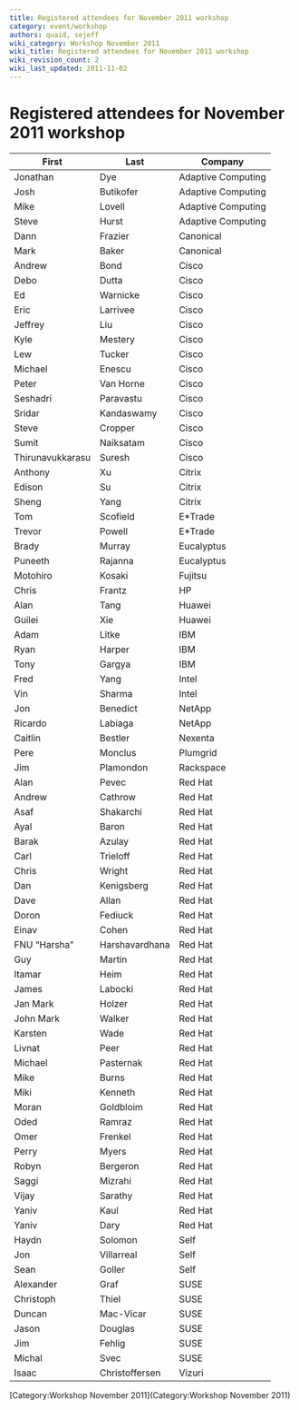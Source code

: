 ```yaml
---
title: Registered attendees for November 2011 workshop
category: event/workshop
authors: quaid, sejeff
wiki_category: Workshop November 2011
wiki_title: Registered attendees for November 2011 workshop
wiki_revision_count: 2
wiki_last_updated: 2011-11-02
---
```


# Registered attendees for November 2011 workshop

| First            | Last           | Company            |
|------------------|----------------|--------------------|
| Jonathan         | Dye            | Adaptive Computing |
| Josh             | Butikofer      | Adaptive Computing |
| Mike             | Lovell         | Adaptive Computing |
| Steve            | Hurst          | Adaptive Computing |
| Dann             | Frazier        | Canonical          |
| Mark             | Baker          | Canonical          |
| Andrew           | Bond           | Cisco              |
| Debo             | Dutta          | Cisco              |
| Ed               | Warnicke       | Cisco              |
| Eric             | Larrivee       | Cisco              |
| Jeffrey          | Liu            | Cisco              |
| Kyle             | Mestery        | Cisco              |
| Lew              | Tucker         | Cisco              |
| Michael          | Enescu         | Cisco              |
| Peter            | Van Horne      | Cisco              |
| Seshadri         | Paravastu      | Cisco              |
| Sridar           | Kandaswamy     | Cisco              |
| Steve            | Cropper        | Cisco              |
| Sumit            | Naiksatam      | Cisco              |
| Thirunavukkarasu | Suresh         | Cisco              |
| Anthony          | Xu             | Citrix             |
| Edison           | Su             | Citrix             |
| Sheng            | Yang           | Citrix             |
| Tom              | Scofield       | E\*Trade           |
| Trevor           | Powell         | E\*Trade           |
| Brady            | Murray         | Eucalyptus         |
| Puneeth          | Rajanna        | Eucalyptus         |
| Motohiro         | Kosaki         | Fujitsu            |
| Chris            | Frantz         | HP                 |
| Alan             | Tang           | Huawei             |
| Guilei           | Xie            | Huawei             |
| Adam             | Litke          | IBM                |
| Ryan             | Harper         | IBM                |
| Tony             | Gargya         | IBM                |
| Fred             | Yang           | Intel              |
| Vin              | Sharma         | Intel              |
| Jon              | Benedict       | NetApp             |
| Ricardo          | Labiaga        | NetApp             |
| Caitlin          | Bestler        | Nexenta            |
| Pere             | Monclus        | Plumgrid           |
| Jim              | Plamondon      | Rackspace          |
| Alan             | Pevec          | Red Hat            |
| Andrew           | Cathrow        | Red Hat            |
| Asaf             | Shakarchi      | Red Hat            |
| Ayal             | Baron          | Red Hat            |
| Barak            | Azulay         | Red Hat            |
| Carl             | Trieloff       | Red Hat            |
| Chris            | Wright         | Red Hat            |
| Dan              | Kenigsberg     | Red Hat            |
| Dave             | Allan          | Red Hat            |
| Doron            | Fediuck        | Red Hat            |
| Einav            | Cohen          | Red Hat            |
| FNU “Harsha”     | Harshavardhana | Red Hat            |
| Guy              | Martin         | Red Hat            |
| Itamar           | Heim           | Red Hat            |
| James            | Labocki        | Red Hat            |
| Jan Mark         | Holzer         | Red Hat            |
| John Mark        | Walker         | Red Hat            |
| Karsten          | Wade           | Red Hat            |
| Livnat           | Peer           | Red Hat            |
| Michael          | Pasternak      | Red Hat            |
| Mike             | Burns          | Red Hat            |
| Miki             | Kenneth        | Red Hat            |
| Moran            | Goldbloim      | Red Hat            |
| Oded             | Ramraz         | Red Hat            |
| Omer             | Frenkel        | Red Hat            |
| Perry            | Myers          | Red Hat            |
| Robyn            | Bergeron       | Red Hat            |
| Saggi            | Mizrahi        | Red Hat            |
| Vijay            | Sarathy        | Red Hat            |
| Yaniv            | Kaul           | Red Hat            |
| Yaniv            | Dary           | Red Hat            |
| Haydn            | Solomon        | Self               |
| Jon              | Villarreal     | Self               |
| Sean             | Goller         | Self               |
| Alexander        | Graf           | SUSE               |
| Christoph        | Thiel          | SUSE               |
| Duncan           | Mac-Vicar      | SUSE               |
| Jason            | Douglas        | SUSE               |
| Jim              | Fehlig         | SUSE               |
| Michal           | Svec           | SUSE               |
| Isaac            | Christoffersen | Vizuri             |

[Category:Workshop November 2011](Category:Workshop November 2011)
